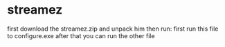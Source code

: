 # streamez


first download the streamez.zip 
and unpack him 
then run: first run this file to configure.exe 
after that you can run the other file
